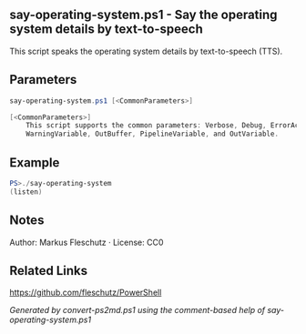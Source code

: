 ## say-operating-system.ps1 - Say the operating system details by text-to-speech

This script speaks the operating system details by text-to-speech (TTS).

## Parameters
```powershell
say-operating-system.ps1 [<CommonParameters>]

[<CommonParameters>]
    This script supports the common parameters: Verbose, Debug, ErrorAction, ErrorVariable, WarningAction, 
    WarningVariable, OutBuffer, PipelineVariable, and OutVariable.
```

## Example
```powershell
PS>./say-operating-system
(listen)
```

## Notes
Author: Markus Fleschutz · License: CC0

## Related Links
https://github.com/fleschutz/PowerShell

*Generated by convert-ps2md.ps1 using the comment-based help of say-operating-system.ps1*
